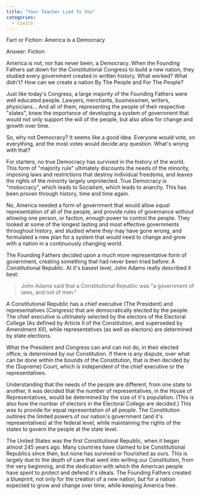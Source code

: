 ```yaml
---
title: "Your Teacher Lied To You"
categories:
  - civics
---
```


Fact or Fiction: America is a Democracy

Answer: Fiction

America is not, nor has never been, a Democracy. When the Founding Fathers sat down for the Constitutional Congress to build a new nation, they studied every government created in written history. What worked? What didn't? How can we create a nation By The People and For The People?

Just like today's Congress, a large majority of the Founding Fathers were well educated people. Lawyers, merchants, businessmen, writers, physicians... And all of them, representing the people of their respective "states", knew the importance of developing a system of government that would not only support the will of the people, but also allow for change and growth over time.

So, why not Democracy? It seems like a good idea. Everyone would vote, on everything, and the most votes would decide any question. What's wrong with that?

For starters, no true Democracy has survived in the history of the world. This form of "majority rule" ultimately discounts the needs of the minority, imposing laws and restrictions that destroy individual freedoms, and leaves the rights of the minority largely unprotected. True Democracy is "mobocracy", which leads to Socialism, which leads to anarchy. This has been proven through history, time and time again.

No, America needed a form of government that would allow *equal* representation of all of the people, and provide rules of governance without allowing one person, or faction, enough power to control the people. They looked at some of the longest lasting and most effective governments throughout history, and studied where they may have gone wrong, and formulated a new plan for a system that would need to change and grow with a nation in a continuously changing world.

The Founding Fathers decided upon a much more representative form of government, creating something that had never been tried before: A Constitutional Republic. At it's basest level, John Adams really described it best:

> John Adams said that a Constitutional Republic was "a government of laws, and not of men."

A Constitutional Republic has a chief executive (The President) and representatives (Congress) that are democratically elected by the people. The chief executive is ultimately selected by the electors of the Electoral College (As defined by Article II of the Constitution, and superseded by Amendment XII), while representatives (as well as electors) are determined by state elections. 

What the President and Congress can and can not do, in their elected office, is determined by our Constitution. If there is any dispute, over what can be done within the bounds of the Constitution, that is then decided by the (Supreme) Court, which is independent of the chief executive or the representatives.

Understanding that the needs of the people are different, from one state to another, it was decided that the number of representatives, in the House of Representatives, would be determined by the size of it's population. (This is also how the number of electors in the Electoral College are decided.) This was to provide for equal representation of all people. The Constitution outlines the limited powers of our nation's government (and it's representatives) at the federal level, while maintaining the rights of the states to govern the people at the state level.

The United States was the first Constitutional Republic, when it began almost 245 years ago. Many countries have claimed to be Constitutional Republics since then, but none has survived or flourished as ours. This is largely due to the depth of care that went into writing our Constitution, from the very beginning, and the dedication with which the American people have spent to protect and defend it's ideals. The Founding Fathers created a blueprint, not only for the creation of a new nation, but for a nation expected to grow and change over time, while keeping America free.